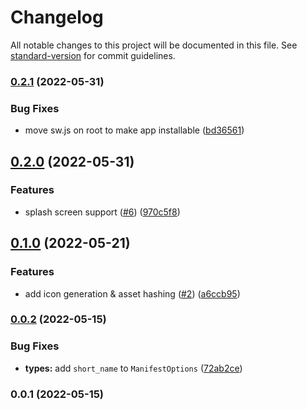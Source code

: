 # Changelog

All notable changes to this project will be documented in this file. See [standard-version](https://github.com/conventional-changelog/standard-version) for commit guidelines.

### [0.2.1](https://github.com/kevinmarrec/nuxt-pwa-module/compare/v0.2.0...v0.2.1) (2022-05-31)


### Bug Fixes

* move sw.js on root to make app installable ([bd36561](https://github.com/kevinmarrec/nuxt-pwa-module/commit/bd365611833ea9db4e2e03066fd70322da158288))

## [0.2.0](https://github.com/kevinmarrec/nuxt-pwa-module/compare/v0.1.0...v0.2.0) (2022-05-31)


### Features

* splash screen support ([#6](https://github.com/kevinmarrec/nuxt-pwa-module/issues/6)) ([970c5f8](https://github.com/kevinmarrec/nuxt-pwa-module/commit/970c5f89a7b6564580b36ee61052caeeeb0fb6ad))

## [0.1.0](https://github.com/kevinmarrec/nuxt-pwa-module/compare/v0.0.2...v0.1.0) (2022-05-21)


### Features

* add icon generation & asset hashing ([#2](https://github.com/kevinmarrec/nuxt-pwa-module/issues/2)) ([a6ccb95](https://github.com/kevinmarrec/nuxt-pwa-module/commit/a6ccb95a74c94fd7b8b558046274b8f4406bbf6c))

### [0.0.2](https://github.com/kevinmarrec/nuxt-pwa-module/compare/v0.0.1...v0.0.2) (2022-05-15)


### Bug Fixes

* **types:** add `short_name` to `ManifestOptions` ([72ab2ce](https://github.com/kevinmarrec/nuxt-pwa-module/commit/72ab2ce7a95773e2af0568015d6b2d92afd9b191))

### 0.0.1 (2022-05-15)
